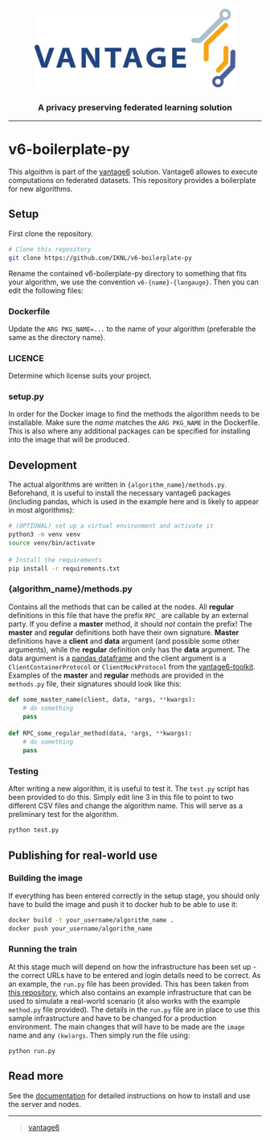 <h1 align="center">
  <br>
  <a href="https://vantage6.ai"><img src="https://github.com/IKNL/guidelines/blob/master/resources/logos/vantage6.png?raw=true" alt="vantage6" width="400"></a>
</h1>

<h3 align=center> A privacy preserving federated learning solution</h3>

--------------------

# v6-boilerplate-py
This algoithm is part of the [vantage6](https://vantage6.ai) solution. Vantage6 allowes to execute computations on federated datasets. This repository provides a boilerplate for new algorithms.

## Setup
First clone the repository.
```bash
# Clone this repository
git clone https://github.com/IKNL/v6-boilerplate-py
```

Rename the contained v6-boilerplate-py directory to something that fits your algorithm, we use the convention `v6-{name}-{langauge}`. Then you can edit the following files:

### Dockerfile
Update the `ARG PKG_NAME=...` to the name of your algorithm (preferable the same as the directory name).

### LICENCE
Determine which license suits your project.

### setup.py
In order for the Docker image to find the methods the algorithm needs to be installable. Make sure the *name* matches the `ARG PKG_NAME` in the Dockerfile. This is also where any additional packages can be specified for installing into the image that will be produced.

## Development
The actual algorithms are written in `{algorithm_name}/methods.py`. Beforehand, it is useful to install the necessary vantage6 packages (including pandas, which is used in the example here and is likely to appear in most algorithms):

```bash
# (OPTIONAL) set up a virtual environment and activate it
python3 -m venv venv
source venv/bin/activate

# Install the requirements
pip install -r requirements.txt
```

### {algorithm_name}/methods.py
Contains all the methods that can be called at the nodes. All __regular__ definitions in this file that have the prefix `RPC_` are callable by an external party. If you define a __master__ method, it should *not* contain the prefix! The __master__ and __regular__ definitions both have their own signature. __Master__ definitions have a __client__ and __data__ argument (and possible some other arguments), while the __regular__ definition only has the __data__ argument. The data argument is a [pandas dataframe](https://pandas.pydata.org/docs/reference/api/pandas.DataFrame.html?highlight=dataframe#pandas.DataFrame) and the client argument is a `ClientContainerProtocol` or `ClientMockProtocol` from the [vantage6-toolkit](https://github.com/IKNL/vantage6-toolkit). Examples of the __master__ and __regular__ methods are provided in the `methods.py` file, their signatures should look like this:

```python
def some_master_name(client, data, *args, **kwargs):
    # do something
    pass

def RPC_some_regular_method(data, *args, **kwargs):
    # do something
    pass
```

### Testing
After writing a new algorithm, it is useful to test it. The `test.py` script has been provided to do this. Simply edit line 3 in this file to point to two different CSV files and change the algorithm name. This will serve as a preliminary test for the algorithm.

```bash
python test.py
```

## Publishing for real-world use

### Building the image
If everything has been entered correctly in the setup stage, you should only have to build the image and push it to docker hub to be able to use it:

```bash
docker build -t your_username/algorithm_name .
docker push your_username/algorithm_name
```

### Running the train
At this stage much will depend on how the infrastructure has been set up - the correct URLs have to be entered and login details need to be correct. As an example, the `run.py` file has been provided. This has been taken from [this repository](https://gitlab.com/UM-CDS/pht/vantage6-docker-demo/-/blob/master/researcher/python/run.py), which also contains an example infrastructure that can be used to simulate a real-world scenario (it also works with the example `method.py` file provided). The details in the `run.py` file are in place to use this sample infrastructure and have to be changed for a production environment. The main changes that will have to be made are the `image` name and any `(kw)args`. Then simply run the file using:

```bash
python run.py
```

## Read more
See the [documentation](https://docs.vantage6.ai/) for detailed instructions on how to install and use the server and nodes.

------------------------------------
> [vantage6](https://vantage6.ai)